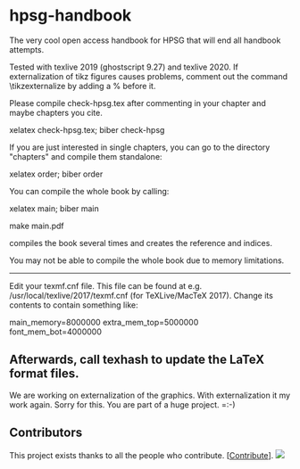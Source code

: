# hpsg-handbook
The very cool open access handbook for HPSG that will end all handbook attempts.

Tested with texlive 2019 (ghostscript 9.27) and texlive 2020. If externalization of tikz figures causes problems, comment out the command \tikzexternalize by adding a % before it.

Please compile check-hpsg.tex after commenting in your chapter and maybe chapters you cite.

xelatex check-hpsg.tex; biber check-hpsg

If you are just interested in single chapters, you can go to the directory "chapters" and compile them standalone:

xelatex order; biber order


You can compile the whole book by calling:

xelatex main; biber main

make main.pdf

compiles the book several times and creates the reference and indices.

You may not be able to compile the whole book due to memory limitations.

-------------------------------
Edit your texmf.cnf file. This file can be found at e.g. /usr/local/texlive/2017/texmf.cnf (for TeXLive/MacTeX 2017). Change its contents to contain something like:

main_memory=8000000
extra_mem_top=5000000
font_mem_bot=4000000

Afterwards, call texhash to update the LaTeX format files.
------------------------------- 

We are working on externalization of the graphics. With externalization it my work again. Sorry for this. You are part of a huge project. =:-)



## Contributors

This project exists thanks to all the people who contribute. [[Contribute](CONTRIBUTING.md)].
<a href="https://github.com/badges/langsci/hpsg-handbook/contributors"><img src="https://opencollective.com/shields/contributors.svg?width=890" /></a>